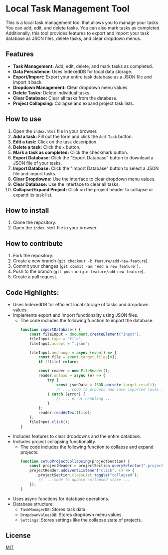 # Local Task Management Tool

This is a local task management tool that allows you to manage your tasks. You can add, edit, and delete tasks. You can also mark tasks as completed. Additionally, this tool provides features to export and import your task database as JSON files, delete tasks, and clear dropdown menus.

## Features

* **Task Management:** Add, edit, delete, and mark tasks as completed.
* **Data Persistence:** Uses IndexedDB for local data storage.
* **Export/Import:** Export your entire task database as a JSON file and import it back.
* **Dropdown Management:** Clear dropdown menu values.
* **Delete Tasks:** Delete individual tasks.
* **Clear Database:** Clear all tasks from the database.
* **Project Collapsing:** Collapse and expand project task lists.

## How to use

1.  Open the `index.html` file in your browser.
2.  **Add a task:** Fill out the form and click the `Add Task` button.
3.  **Edit a task:** Click on the task description.
4.  **Delete a task:** Click the `x` button.
5.  **Mark a task as completed:** Click the checkmark button.
6.  **Export Database:** Click the "Export Database" button to download a JSON file of your tasks.
7.  **Import Database:** Click the "Import Database" button to select a JSON file and import tasks.
8.  **Clear Dropdowns:** Use the interface to clear dropdown menu values.
9.  **Clear Database:** Use the interface to clear all tasks.
10. **Collapse/Expand Project:** Click on the project header to collapse or expand its task list.

## How to install

1.  Clone the repository.
2.  Open the `index.html` file in your browser.

## How to contribute

1.  Fork the repository.
2.  Create a new branch (`git checkout -b feature/add-new-feature`).
3.  Commit your changes (`git commit -am 'Add a new feature'`).
4.  Push to the branch (`git push origin feature/add-new-feature`).
5.  Create a pull request.

## Code Highlights:

* Uses IndexedDB for efficient local storage of tasks and dropdown values.
* Implements export and import functionality using JSON files.
    * The code includes the following function to import the database:
        ```javascript
        function importDatabase() {
            const fileInput = document.createElement("input");
            fileInput.type = "file";
            fileInput.accept = ".json";

            fileInput.onchange = async (event) => {
                const file = event.target.files[0];
                if (!file) return;

                const reader = new FileReader();
                reader.onload = async (e) => {
                    try {
                        const jsonData = JSON.parse(e.target.result);
                        // ... code to process and save imported tasks ...
                    } catch (error) {
                        // ... error handling ...
                    }
                };
                reader.readAsText(file);
            };
            fileInput.click();
        }
        ```
* Includes features to clear dropdowns and the entire database.
* Includes project collapsing functionality.
    * The code includes the following function to collapse and expand projects:
        ```javascript
        function setupProjectCollapsing(projectSection) {
            const projectHeader = projectSection.querySelector(".project-header");
            projectHeader.addEventListener("click", () => {
                projectSection.classList.toggle("collapsed");
                // ... code to update collapsed state ...
            });
        }
        ```
* Uses async functions for database operations.
* Database structure:
    * `TaskManagerDB`: Stores task data.
    * `DropdownValuesDB`: Stores dropdown menu values.
    * `Settings`: Stores settings like the collapse state of projects.

## License

[MIT](https://choosealicense.com/licenses/mit/)
